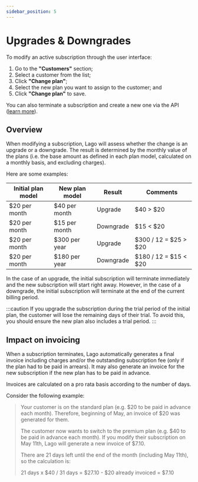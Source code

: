 ```yaml
---
sidebar_position: 5
---
```


# Upgrades & Downgrades
To modify an active subscription through the user interface:
1. Go to the **"Customers"** section;
2. Select a customer from the list;
3. Click **"Change plan"**;
4. Select the new plan you want to assign to the customer; and
5. Click **"Change plan"** to save.

You can also terminate a subscription and create a new one via the API ([learn more](../../api/03_subscriptions/terminate-subscription.mdx)).

## Overview
When modifying a subscription, Lago will assess whether the change is an upgrade or a downgrade. The result is determined by the monthly value of the plans (i.e. the base amount as defined in each plan model, calculated on a monthly basis, and excluding charges).

Here are some examples:

| Initial plan model | New plan model | Result    | Comments              |
| ------------------ | -------------- | --------- | --------------------- |
| $20 per month      | $40 per month  | Upgrade   | $40 > $20             |
| $20 per month      | $15 per month  | Downgrade | $15 < $20             |
| $20 per month      | $300 per year  | Upgrade   | $300 / 12 = $25 > $20 |
| $20 per month      | $180 per year  | Downgrade | $180 / 12 = $15 < $20 |

In the case of an upgrade, the initial subscription will terminate immediately and the new subscription will start right away. However, in the case of a downgrade, the initial subscription will terminate at the end of the current billing period.

:::caution
If you upgrade the subscription during the trial period of the initial plan, the customer will lose the remaining days of their trial. To avoid this, you should ensure the new plan also includes a trial period.
:::

## Impact on invoicing
When a subscription terminates, Lago automatically generates a final invoice including charges and/or the outstanding subscription fee (only if the plan had to be paid in arrears). It may also generate an invoice for the new subscription if the new plan has to be paid in advance.

Invoices are calculated on a pro rata basis according to the number of days.

Consider the following example:

>Your customer is on the standard plan (e.g. $20 to be paid in advance each month). Therefore, beginning of May, an invoice of $20 was generated for them.
>
>The customer now wants to switch to the premium plan (e.g. $40 to be paid in advance each month). If you modify their subscription on May 11th, Lago will generate a new invoice of $7.10.
>
>There are 21 days left until the end of the month (including May 11th), so the calculation is:
>
>21 days x $40 / 31 days = $27.10 - $20 already invoiced = $7.10
